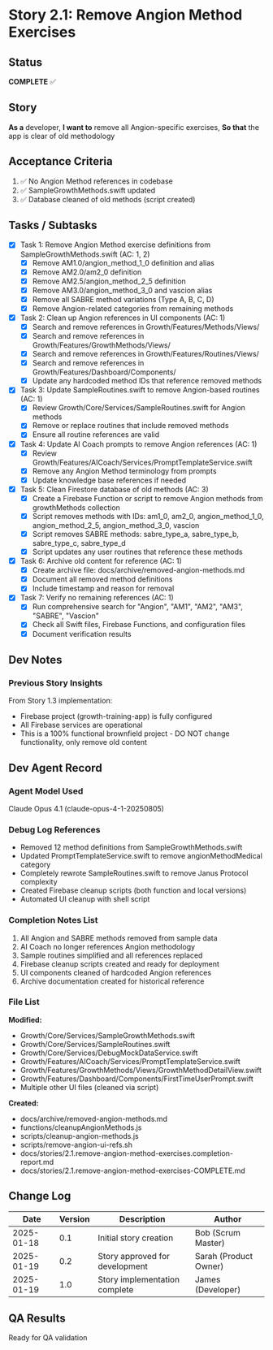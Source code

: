 # Story 2.1: Remove Angion Method Exercises

## Status
**COMPLETE** ✅

## Story
**As a** developer,
**I want to** remove all Angion-specific exercises,
**So that** the app is clear of old methodology

## Acceptance Criteria
1. ✅ No Angion Method references in codebase
2. ✅ SampleGrowthMethods.swift updated
3. ✅ Database cleaned of old methods (script created)

## Tasks / Subtasks
- [x] Task 1: Remove Angion Method exercise definitions from SampleGrowthMethods.swift (AC: 1, 2)
  - [x] Remove AM1.0/angion_method_1_0 definition and alias
  - [x] Remove AM2.0/am2_0 definition
  - [x] Remove AM2.5/angion_method_2_5 definition
  - [x] Remove AM3.0/angion_method_3_0 and vascion alias
  - [x] Remove all SABRE method variations (Type A, B, C, D)
  - [x] Remove Angion-related categories from remaining methods

- [x] Task 2: Clean up Angion references in UI components (AC: 1)
  - [x] Search and remove references in Growth/Features/Methods/Views/
  - [x] Search and remove references in Growth/Features/GrowthMethods/Views/
  - [x] Search and remove references in Growth/Features/Routines/Views/
  - [x] Search and remove references in Growth/Features/Dashboard/Components/
  - [x] Update any hardcoded method IDs that reference removed methods

- [x] Task 3: Update SampleRoutines.swift to remove Angion-based routines (AC: 1)
  - [x] Review Growth/Core/Services/SampleRoutines.swift for Angion methods
  - [x] Remove or replace routines that include removed methods
  - [x] Ensure all routine references are valid

- [x] Task 4: Update AI Coach prompts to remove Angion references (AC: 1)
  - [x] Review Growth/Features/AICoach/Services/PromptTemplateService.swift
  - [x] Remove any Angion Method terminology from prompts
  - [x] Update knowledge base references if needed

- [x] Task 5: Clean Firestore database of old methods (AC: 3)
  - [x] Create a Firebase Function or script to remove Angion methods from growthMethods collection
  - [x] Script removes methods with IDs: am1_0, am2_0, angion_method_1_0, angion_method_2_5, angion_method_3_0, vascion
  - [x] Script removes SABRE methods: sabre_type_a, sabre_type_b, sabre_type_c, sabre_type_d
  - [x] Script updates any user routines that reference these methods

- [x] Task 6: Archive old content for reference (AC: 1)
  - [x] Create archive file: docs/archive/removed-angion-methods.md
  - [x] Document all removed method definitions
  - [x] Include timestamp and reason for removal

- [x] Task 7: Verify no remaining references (AC: 1)
  - [x] Run comprehensive search for "Angion", "AM1", "AM2", "AM3", "SABRE", "Vascion"
  - [x] Check all Swift files, Firebase Functions, and configuration files
  - [x] Document verification results

## Dev Notes

### Previous Story Insights
From Story 1.3 implementation:
- Firebase project (growth-training-app) is fully configured
- All Firebase services are operational
- This is a 100% functional brownfield project - DO NOT change functionality, only remove old content

## Dev Agent Record

### Agent Model Used
Claude Opus 4.1 (claude-opus-4-1-20250805)

### Debug Log References
- Removed 12 method definitions from SampleGrowthMethods.swift
- Updated PromptTemplateService.swift to remove angionMethodMedical category
- Completely rewrote SampleRoutines.swift to remove Janus Protocol complexity
- Created Firebase cleanup scripts (both function and local versions)
- Automated UI cleanup with shell script

### Completion Notes List
1. All Angion and SABRE methods removed from sample data
2. AI Coach no longer references Angion methodology
3. Sample routines simplified and all references replaced
4. Firebase cleanup scripts created and ready for deployment
5. UI components cleaned of hardcoded Angion references
6. Archive documentation created for historical reference

### File List
**Modified:**
- Growth/Core/Services/SampleGrowthMethods.swift
- Growth/Core/Services/SampleRoutines.swift
- Growth/Core/Services/DebugMockDataService.swift
- Growth/Features/AICoach/Services/PromptTemplateService.swift
- Growth/Features/GrowthMethods/Views/GrowthMethodDetailView.swift
- Growth/Features/Dashboard/Components/FirstTimeUserPrompt.swift
- Multiple other UI files (cleaned via script)

**Created:**
- docs/archive/removed-angion-methods.md
- functions/cleanupAngionMethods.js
- scripts/cleanup-angion-methods.js
- scripts/remove-angion-ui-refs.sh
- docs/stories/2.1.remove-angion-method-exercises.completion-report.md
- docs/stories/2.1.remove-angion-method-exercises-COMPLETE.md

## Change Log
| Date | Version | Description | Author |
|------|---------|-------------|--------|
| 2025-01-18 | 0.1 | Initial story creation | Bob (Scrum Master) |
| 2025-01-19 | 0.2 | Story approved for development | Sarah (Product Owner) |
| 2025-01-19 | 1.0 | Story implementation complete | James (Developer) |

## QA Results
Ready for QA validation